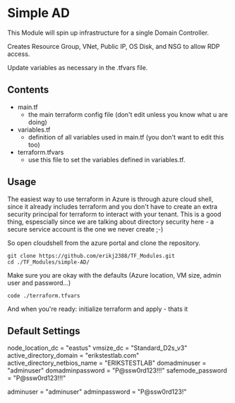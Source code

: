 # Simple AD

This Module will spin up infrastructure for a single Domain Controller.

Creates Resource Group, VNet, Public IP, OS Disk, and NSG to allow RDP access.

Update variables as necessary in the .tfvars file.

## Contents

- main.tf
  - the main terraform config file (don't edit unless you know what u are doing)
- variables.tf
  - definition of all variables used in main.tf (you don't want to edit this too)
- terraform.tfvars
  - use this file to set the variables defined in variables.tf.

## Usage

The easiest way to use terraform in Azure is through azure cloud shell, since it already includes terraform and you don't have to create an extra security principal for terraform to interact with your tenant. This is a good thing, espescially since we are talking about directory security here - a secure service account is the one we never create ;-)

So open cloudshell from the azure portal and clone the repository.

```
git clone https://github.com/erikj2388/TF_Modules.git
cd ./TF_Modules/simple-AD/
```

Make sure you are okay with the defaults (Azure location, VM size, admin user and password...)

```
code ./terraform.tfvars
```

And when you're ready: initialize terraform and apply - thats it


## Default Settings
node_location_dc   = "eastus"
vmsize_dc = "Standard_D2s_v3"
active_directory_domain = "erikstestlab.com"
active_directory_netbios_name = "ERIKSTESTLAB"
domadminuser = "adminuser"
domadminpassword = "P@ssw0rd123!!!"
safemode_password = "P@ssw0rd123!!!"

adminuser = "adminuser"
adminpassword = "P@ssw0rd123!"
